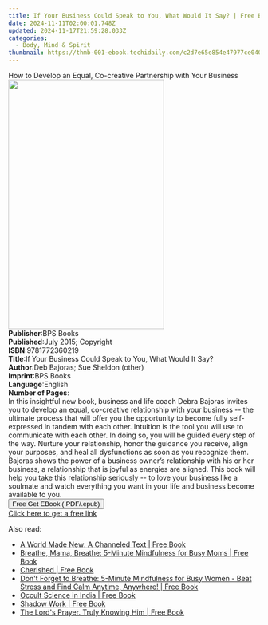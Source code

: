 ```yaml
---
title: If Your Business Could Speak to You, What Would It Say? | Free Book
date: 2024-11-11T02:00:01.748Z
updated: 2024-11-17T21:59:28.033Z
categories:
  - Body, Mind & Spirit
thumbnail: https://thmb-001-ebook.techidaily.com/c2d7e65e854e47977ce040c78ab6fc9d5bb3289347c656498096008dfe52620b.jpg
---
```

<main id="book-container">
  <div class="flex flex-col">
    <div class="book-brief flex-1 py-6 px-4 sm:p-6 md:py-10 md:px-8">
      <!-- brief-->
      <div class="book-brief-main">
        How to Develop an Equal, Co-creative Partnership with Your Business
      </div>
    </div>
    <div
      class="book-meta-info flex-1 grid gap-4 col-start-1 col-end-3 row-start-1 sm:mb-6 sm:grid-cols-4 lg:gap-6 lg:col-start-2 lg:row-end-6 lg:row-span-6 lg:mb-0"
    >
      <div
        class="book-meta-info-left place-content-center mt-4 p-4 text-sm leading-6 col-start-2 col-span-2 dark:text-slate-400"
      >
        <img
          class="w-full h-500 object-cover rounded-lg sm:h-255 sm:col-span-2 lg:col-span-full"
          src="https://img-001-ebook.techidaily.com/89ff6a553de90d505cab75bfbc31bfa98fe85efad16ecac10b6a873f673523ce.jpg"
          alt=""
          width="312"
          height="500"
        />
      </div>
      <div
        class="book-meta-info-right mt-2 col-start-1 row-start-2 col-span-3 self-center"
      >
        <!-- meta data  -->
        <div class="flex flex-col px-4 md:px-8">
          <div class="flex-1">
            <strong>Publisher</strong>:<span class="px-2">BPS Books</span>
          </div>
          <div class="flex-1">
            <strong>Published</strong>:<span class="px-2"
              >July 2015; Copyright</span
            >
          </div>
          <div class="flex-1">
            <strong>ISBN</strong>:<span class="px-2">9781772360219</span>
          </div>
          <div class="flex-1">
            <strong>Title</strong>:<span class="px-2"
              >If Your Business Could Speak to You, What Would It Say?</span
            >
          </div>
          <div class="flex-1">
            <strong>Author</strong>:<span class="px-2"
              >Deb Bajoras; Sue Sheldon (other)</span
            >
          </div>
          <div class="flex-1">
            <strong>Imprint</strong>:<span class="px-2">BPS Books</span>
          </div>
          <div class="flex-1">
            <strong>Language</strong>:<span class="px-2">English</span>
          </div>
          <div class="flex-1">
            <strong>Number of Pages</strong>:<span class="px-2"></span>
          </div>
        </div>
      </div>
    </div>
    <div class="book-description flex-1 py-6 px-4 sm:p-6 md:py-10 md:px-8">
      <div class="book-description-main">
        <div accordion-content="" id="description">
          In this insightful new book, business and life coach Debra Bajoras
          invites you to develop an equal, co-creative relationship with your
          business -- the ultimate process that will offer you the opportunity
          to become fully self-expressed in tandem with each other. Intuition is
          the tool you will use to communicate with each other. In doing so, you
          will be guided every step of the way. Nurture your relationship, honor
          the guidance you receive, align your purposes, and heal all
          dysfunctions as soon as you recognize them. Bajoras shows the power of
          a business owner’s relationship with his or her business, a
          relationship that is joyful as energies are aligned. This book will
          help you take this relationship seriously -- to love your business
          like a soulmate and watch everything you want in your life and
          business become available to you.
        </div>
      </div>
    </div>
    <div class="book-excerpts flex-1 py-6 px-4 sm:p-6 md:py-10 md:px-8"></div>
    <div
      class="book-about-author flex-1 py-6 px-4 sm:p-6 md:py-10 md:px-8"
    ></div>
    <div class="book-free-get flex-1 py-6 px-4 sm:p-6 md:py-10 md:px-8">
      <button
        id="btn-free-get"
        class="bg-blue-500 hover:bg-blue-700 text-white font-bold py-2 px-4 rounded"
      >
        Free Get EBook (.PDF/.epub)
      </button>
      <div id="countdown-display" class="px-2 text-lg mt-2"></div>
      <a
        id="free-link"
        class="hidden bg-blue-500 hover:bg-blue-700 text-white font-bold py-2 px-4 rounded"
        href="https://www.ebooks.com/en-us/book/96376882/if-your-business-could-speak-to-you-what-would-it-say/deb-bajoras/"
        target="_blank"
        >Click here to get a free link</a
      >
    </div>
    <script>
      let countdownTime = 0;
      let countdownInterval = null;
      document
        .getElementById('btn-free-get')
        .addEventListener('click', startCountdown);
      function startCountdown() {
        countdownTime = new Date().getTime() + 60000 * 3;
        countdownInterval = setInterval(updateCountdown, 1000);
        document.getElementById('btn-free-get').disabled = true;
        document
          .getElementById('btn-free-get')
          .classList.add('bg-gray-500', 'cursor-not-allowed');
      }
      function updateCountdown() {
        let currentTime = new Date().getTime();
        let timeLeft = countdownTime - currentTime;
        let secondsLeft = Math.floor(timeLeft / 1000);
        document.getElementById('countdown-display').innerHTML =
          `Remaining time: ${secondsLeft} seconds.`;
        if (secondsLeft <= 0) {
          clearInterval(countdownInterval);
          document.getElementById('btn-free-get').classList.add('hidden');
          document.getElementById('free-link').classList.remove('hidden');
          document.getElementById('countdown-display').innerHTML = '';
        }
      }
    </script>
  </div>
</main>

<ins class="adsbygoogle"
      style="display:block"
      data-ad-client="ca-pub-7571918770474297"
      data-ad-slot="8358498916"
      data-ad-format="auto"
      data-full-width-responsive="true"></ins>
    

<span class="atpl-alsoreadstyle">Also read:</span>
<div><ul>
<li><a href="https://novels-ebooks.techidaily.com/211174529-9781250833822-a-world-made-new-a-channeled-text/"><u>A World Made New: A Channeled Text | Free Book</u></a></li>
<li><a href="https://novels-ebooks.techidaily.com/211175276-9781615193578-breathe-mama-breathe-5-minute-mindfulness-for-busy-moms/"><u>Breathe, Mama, Breathe: 5-Minute Mindfulness for Busy Moms | Free Book</u></a></li>
<li><a href="https://novels-ebooks.techidaily.com/211175736-9798218330750-cherished/"><u>Cherished | Free Book</u></a></li>
<li><a href="https://novels-ebooks.techidaily.com/211175338-9781615199082-dont-forget-to-breathe-5-minute-mindfulness-for-busy-women-beat-stress-and-find-calm-anytime-anywhere/"><u>Don't Forget to Breathe: 5-Minute Mindfulness for Busy Women - Beat Stress and Find Calm Anytime, Anywhere! | Free Book</u></a></li>
<li><a href="https://novels-ebooks.techidaily.com/211175874-9781396323331-occult-science-in-india/"><u>Occult Science in India | Free Book</u></a></li>
<li><a href="https://novels-ebooks.techidaily.com/211174645-9781250360557-shadow-work/"><u>Shadow Work | Free Book</u></a></li>
<li><a href="https://novels-ebooks.techidaily.com/211175770-9781665899871-the-lords-prayer-truly-knowing-him/"><u>The Lord's Prayer. Truly Knowing Him | Free Book</u></a></li>
</ul></div>

